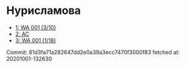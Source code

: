 # Нурисламова
- [1: WA 001 (3/10)](1.md)
- [2: AC](2.md)
- [3: WA 001 (1/18)](3.md)

Commit: 81d3fa71a282647dd2e0a39a3ecc7470f3000f83
 fetched at: 20201001-132630
